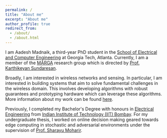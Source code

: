 ```yaml
---
permalink: /
title: "About me"
excerpt: "About me"
author_profile: true
redirect_from: 
  - /about/
  - /about.html
---
```

I am Aadesh Madnaik, a third-year PhD student in the [School of Electrical and Computer Engineering](https://ece.gatech.edu/) at Georgia Tech, Atlanta. Currently, I am a member of the [MĀRGA](https://marga.ece.gatech.edu/) research group which is directed by [Prof. Karthikeyan Sundaresan](https://karthik.ece.gatech.edu/).

Broadly, I am interested in wireless networks and sensing. In particular, I am interested in building systems that aim to solve fundamental challenges in the wireless domain. This involves developing algorithms with robust guarantees and prototyping hardware which can leverage these algorithms. More information about my work can be found [here](/research/). 

Previously, I completed my Bachelor's Degree with honours in [Electrical Engineering](https://www.ee.iitb.ac.in/web/index.php) from [Indian Institute of Technology (IIT) Bombay](https://www.iitb.ac.in/). For my undergraduate thesis, I worked on online decision making geared towards edge computing in stochastic and adversarial environments under the supervision of [Prof. Sharayu Moharir](https://sites.google.com/view/sharayu-homepage/home). 

<script type='text/javascript' id='mapmyvisitors' src='https://mapmyvisitors.com/map.js?cl=ffffff&w=a&t=n&d=qgRmcE7BmBJkq028tfHLVZb1MqGRYSBi0rxmfg9AKWM&co=2d78ad&cmo=3acc3a&cmn=ff5353&ct=ffffff'></script>